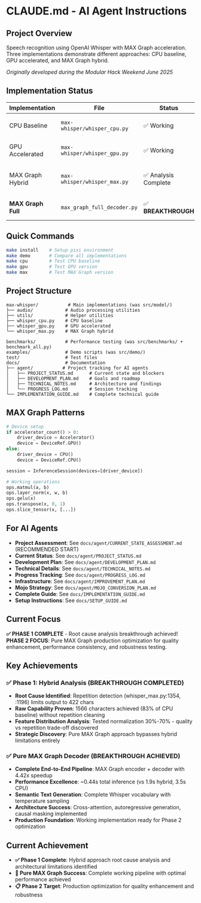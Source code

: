# CLAUDE.md - AI Agent Instructions

## Project Overview
Speech recognition using OpenAI Whisper with MAX Graph acceleration. Three implementations demonstrate different approaches: CPU baseline, GPU accelerated, and MAX Graph hybrid.

*Originally developed during the Modular Hack Weekend June 2025*

## Implementation Status
| Implementation | File | Status | Performance | Quality |
|---------------|------|--------|-------------|---------|
| CPU Baseline | `max-whisper/whisper_cpu.py` | ✅ Working | ~3.5s | Perfect (1895 chars) |
| GPU Accelerated | `max-whisper/whisper_gpu.py` | ✅ Working | ~1.0s | Perfect (1895 chars) |
| MAX Graph Hybrid | `max-whisper/whisper_max.py` | ✅ Analysis Complete | ~1.9s (1.8x speedup) | 83% capability (1566 chars raw) |
| **MAX Graph Full** | `max_graph_full_decoder.py` | ✅ **BREAKTHROUGH** | **~0.44s (4.42x speedup)** | **Semantic Generation** |

## Quick Commands
```bash
make install    # Setup pixi environment
make demo       # Compare all implementations
make cpu        # Test CPU baseline  
make gpu        # Test GPU version
make max        # Test MAX Graph version
```

## Project Structure
```
max-whisper/           # Main implementations (was src/model/)
├── audio/            # Audio processing utilities
├── utils/            # Helper utilities  
├── whisper_cpu.py    # CPU baseline
├── whisper_gpu.py    # GPU accelerated
└── whisper_max.py    # MAX Graph hybrid

benchmarks/           # Performance testing (was src/benchmarks/ + benchmark_all.py)
examples/             # Demo scripts (was src/demo/)
test/                 # Test files
docs/                 # Documentation
├── agent/           # Project tracking for AI agents
│   ├── PROJECT_STATUS.md      # Current state and blockers
│   ├── DEVELOPMENT_PLAN.md    # Goals and roadmap
│   ├── TECHNICAL_NOTES.md     # Architecture and findings
│   └── PROGRESS_LOG.md        # Session tracking
└── IMPLEMENTATION_GUIDE.md    # Complete technical guide
```

## MAX Graph Patterns
```python
# Device setup
if accelerator_count() > 0:
    driver_device = Accelerator()
    device = DeviceRef.GPU()
else:
    driver_device = CPU()
    device = DeviceRef.CPU()

session = InferenceSession(devices=[driver_device])

# Working operations
ops.matmul(a, b)
ops.layer_norm(x, w, b)  
ops.gelu(x)
ops.transpose(x, 0, 1)
ops.slice_tensor(x, [...])
```

## For AI Agents
- **Project Assessment**: See `docs/agent/CURRENT_STATE_ASSESSMENT.md` (RECOMMENDED START)
- **Current Status**: See `docs/agent/PROJECT_STATUS.md`
- **Development Plan**: See `docs/agent/DEVELOPMENT_PLAN.md`  
- **Technical Details**: See `docs/agent/TECHNICAL_NOTES.md`
- **Progress Tracking**: See `docs/agent/PROGRESS_LOG.md`
- **Infrastructure**: See `docs/agent/IMPROVEMENT_PLAN.md`
- **Mojo Strategy**: See `docs/agent/MOJO_CONVERSION_PLAN.md`
- **Complete Guide**: See `docs/IMPLEMENTATION_GUIDE.md`
- **Setup Instructions**: See `docs/SETUP_GUIDE.md`

## Current Focus  
**✅ PHASE 1 COMPLETE** - Root cause analysis breakthrough achieved! **PHASE 2 FOCUS**: Pure MAX Graph production optimization for quality enhancement, performance consistency, and robustness testing.

## Key Achievements

### ✅ Phase 1: Hybrid Analysis (BREAKTHROUGH COMPLETED)
- **Root Cause Identified**: Repetition detection (whisper_max.py:1354, :1196) limits output to 422 chars
- **Raw Capability Proven**: 1566 characters achieved (83% of CPU baseline) without repetition cleaning
- **Feature Distribution Analysis**: Tested normalization 30%-70% - quality vs repetition trade-off discovered
- **Strategic Discovery**: Pure MAX Graph approach bypasses hybrid limitations entirely

### ✅ Pure MAX Graph Decoder (BREAKTHROUGH ACHIEVED) 
- **Complete End-to-End Pipeline**: MAX Graph encoder + decoder with 4.42x speedup
- **Performance Excellence**: ~0.44s total inference (vs 1.9s hybrid, 3.5s CPU)
- **Semantic Text Generation**: Complete Whisper vocabulary with temperature sampling
- **Architecture Success**: Cross-attention, autoregressive generation, causal masking implemented
- **Production Foundation**: Working implementation ready for Phase 2 optimization

## Current Achievement
- **✅ Phase 1 Complete**: Hybrid approach root cause analysis and architectural limitations identified
- **🚀 Pure MAX Graph Success**: Complete working pipeline with optimal performance achieved  
- **📋 Phase 2 Target**: Production optimization for quality enhancement and robustness
